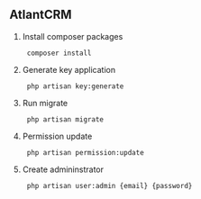 ## AtlantCRM

1. Install composer packages

        composer install

1. Generate key application

        php artisan key:generate

1. Run migrate

        php artisan migrate

1. Permission update

        php artisan permission:update

1. Create admininstrator

        php artisan user:admin {email} {password}
